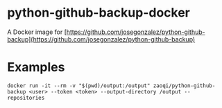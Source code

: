 # python-github-backup-docker

A Docker image for [https://github.com/josegonzalez/python-github-backup](https://github.com/josegonzalez/python-github-backup)

# Examples

```
docker run -it --rm -v "$(pwd)/output:/output" zaoqi/python-github-backup <user> --token <token> --output-directory /output --repositories
```
